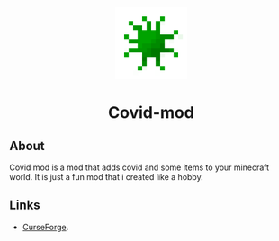 <div align="center">
<img alt="Icon" src="src/main/resources/assets/covid/icon.png" width="128">

# Covid-mod
</div>

## About
Covid mod is a mod that adds covid and some items to your minecraft world. It is just a fun mod that i created like a hobby.
## Links

* [CurseForge](https://www.curseforge.com/minecraft/mc-mods/covid-vaccine-mod).
